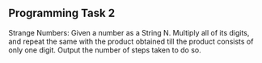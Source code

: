 ## Programming Task 2

Strange Numbers: Given a number as a String N. Multiply all of its digits, and repeat the same with the product obtained till the product consists of only one digit.
Output the number of steps taken to do so.

```.py
